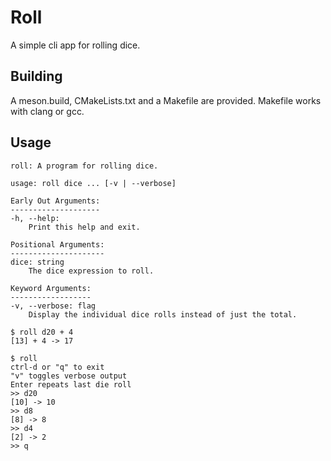 # Roll
A simple cli app for rolling dice.

## Building
A meson.build, CMakeLists.txt and a Makefile are provided. Makefile works with clang or gcc.

## Usage
```
roll: A program for rolling dice.

usage: roll dice ... [-v | --verbose]

Early Out Arguments:
--------------------
-h, --help:
    Print this help and exit. 

Positional Arguments:
---------------------
dice: string
    The dice expression to roll. 

Keyword Arguments:
------------------
-v, --verbose: flag
    Display the individual dice rolls instead of just the total. 
```

```
$ roll d20 + 4
[13] + 4 -> 17
```

```
$ roll
ctrl-d or "q" to exit
"v" toggles verbose output
Enter repeats last die roll
>> d20
[10] -> 10
>> d8
[8] -> 8
>> d4
[2] -> 2
>> q
```
